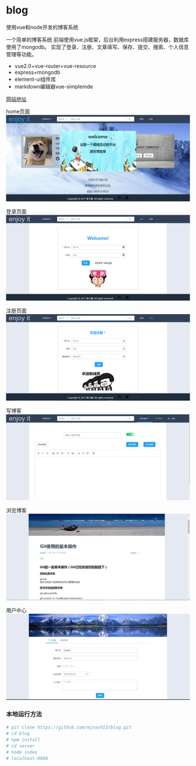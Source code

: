 # blog
使用vue和node开发的博客系统

一个简单的博客系统
前端使用vue.js框架，后台利用express搭建服务器，数据库使用了mongodb。
实现了登录、注册、文章填写、保存、提交、搜索、个人信息管理等功能。

 - vue2.0+vue-router+vue-resource
 - express+mongodb
 - element-ui组件库
 - markdown编辑器vue-simplemde


[网站地址][1]


home页面
![](https://github.com/mjnash13/blog/blob/master/previewImg/home.jpg)

登录页面
![](https://github.com/mjnash13/blog/blob/master/previewImg/login.jpg)

注册页面
![](https://github.com/mjnash13/blog/blob/master/previewImg/register.png)

写博客
![](https://github.com/mjnash13/blog/blob/master/previewImg/newBlog.jpg)

浏览博客
![](https://github.com/mjnash13/blog/blob/master/previewImg/blogContent.jpg)

用户中心
![](https://github.com/mjnash13/blog/blob/master/previewImg/user.jpg)

### 本地运行方法

``` bash
# git clone https://github.com/mjnash13/blog.git
# cd blog
# npm install
# cd server
# node index
# localhost:8088
```


  [1]: https://www.qinzj.cn/

